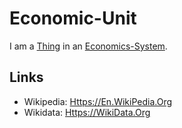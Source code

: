 # Economic-Unit

I am a [Thing](60003.md) in an [Economics-System](130000017.md).

## Links

- Wikipedia: [Https://En.WikiPedia.Org](https://en.wikipedia.org/wiki/Economic_unit)
- Wikidata: [Https://WikiData.Org](Https://wikidata.org/wiki/Q3563237)
